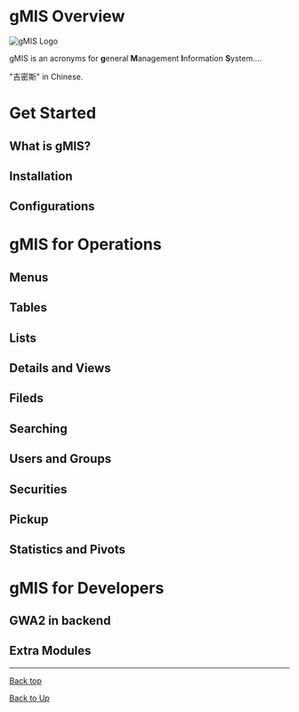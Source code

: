 
# gMIS Overview
![gMIS Logo](https://ufqi.com/dev/gmis/gmis-logo-201606.png)

gMIS is an acronyms for **g**eneral **M**anagement **I**nformation **S**ystem....

"吉密斯" in Chinese.

# Get Started
## What is gMIS?
## Installation
## Configurations
# gMIS for Operations
## Menus
## Tables
## Lists
## Details and Views
## Fileds
## Searching
## Users and Groups
## Securities
## Pickup
## Statistics and Pivots
# gMIS for Developers
## GWA2 in backend
## Extra Modules

---
[Back top](index)

[Back to Up](../index)


<!--stackedit_data:
eyJoaXN0b3J5IjpbMTA1NDE1NTAxMiwtODEzNzc3MDEzLDUzNj
AyMzUwLC0yMDI5NTUyMDQ4LC00NTIzNTg1MTQsLTE2MDEyODg0
NDNdfQ==
-->